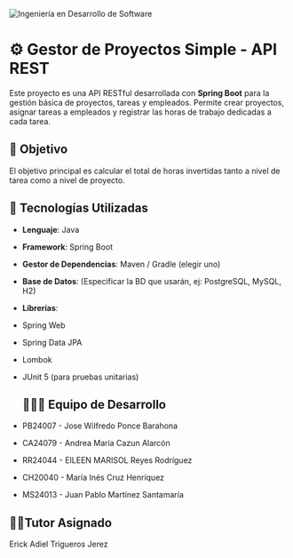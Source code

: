 ![Ingeniería en Desarrollo de Software](https://github.com/user-attachments/assets/00de7ae6-c2e0-43fe-ab7c-dd6b595b68a8)

#  ⚙️ Gestor de Proyectos Simple - API REST 

Este proyecto es una API RESTful desarrollada con **Spring Boot** para la gestión básica de 
proyectos, tareas y empleados. Permite crear proyectos, asignar tareas a empleados y registrar 
las horas de trabajo dedicadas a cada tarea. 

## 🎯 Objetivo
El objetivo principal es calcular el total de horas invertidas tanto a nivel de tarea como a nivel de 
proyecto.

## 💽 Tecnologías Utilizadas
* **Lenguaje**: Java 
* **Framework**: Spring Boot 
* **Gestor de Dependencias**: Maven / Gradle (elegir uno) 
* **Base de Datos**: (Especificar la BD que usarán, ej: PostgreSQL, MySQL, H2) 
* **Librerías**: 
* Spring Web
*  Spring Data JPA 
* Lombok 
* JUnit 5 (para pruebas unitarias)

  ## 🧑‍🤝‍🧑 Equipo de Desarrollo
* PB24007 - Jose Wilfredo Ponce Barahona
* CA24079 - Andrea María Cazun Alarcón
* RR24044 - EILEEN MARISOL Reyes Rodríguez
* CH20040 - María Inés Cruz Henríquez
* MS24013 - Juan Pablo Martínez Santamaría

 ## 👨‍💼Tutor Asignado 
 Erick Adiel Trigueros Jerez


